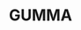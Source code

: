 ---
lastmod: '2025-04-06T06:05:20+00:00'
latitude: -30.77067
layout: suburb
longitude: 152.751629
postcode: '2447'
state: NSW
title: GUMMA
url: /nsw/gumma/
---